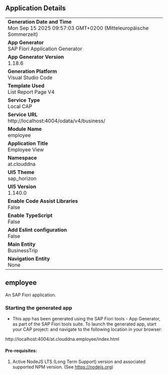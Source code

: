 ## Application Details
|               |
| ------------- |
|**Generation Date and Time**<br>Mon Sep 15 2025 09:57:03 GMT+0200 (Mitteleuropäische Sommerzeit)|
|**App Generator**<br>SAP Fiori Application Generator|
|**App Generator Version**<br>1.18.6|
|**Generation Platform**<br>Visual Studio Code|
|**Template Used**<br>List Report Page V4|
|**Service Type**<br>Local CAP|
|**Service URL**<br>http://localhost:4004/odata/v4/business/|
|**Module Name**<br>employee|
|**Application Title**<br>Employee View|
|**Namespace**<br>at.clouddna|
|**UI5 Theme**<br>sap_horizon|
|**UI5 Version**<br>1.140.0|
|**Enable Code Assist Libraries**<br>False|
|**Enable TypeScript**<br>False|
|**Add Eslint configuration**<br>False|
|**Main Entity**<br>BusinessTrip|
|**Navigation Entity**<br>None|

## employee

An SAP Fiori application.

### Starting the generated app

-   This app has been generated using the SAP Fiori tools - App Generator, as part of the SAP Fiori tools suite.  To launch the generated app, start your CAP project:  and navigate to the following location in your browser:

http://localhost:4004/at.clouddna.employee/index.html

#### Pre-requisites:

1. Active NodeJS LTS (Long Term Support) version and associated supported NPM version.  (See https://nodejs.org)


